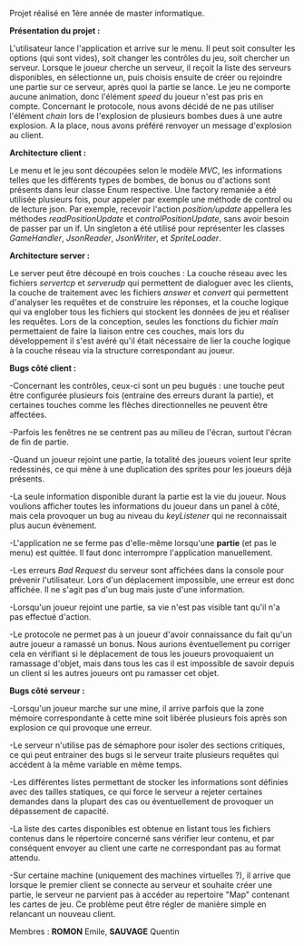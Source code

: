 Projet réalisé en 1ère année de master informatique.

__Présentation du projet :__

L'utilisateur lance l'application et arrive sur le menu. Il peut soit consulter les options (qui sont vides), soit changer les contrôles du jeu, soit chercher un serveur.
Lorsque le joueur cherche un serveur, il reçoit la liste des serveurs disponibles, en sélectionne un, puis choisis ensuite de créer ou rejoindre une partie sur ce serveur, après quoi la partie se lance.
Le jeu ne comporte aucune animation, donc l'élément _speed_ du joueur n'est pas pris en compte. Concernant le protocole, nous avons décidé de ne pas utiliser l'élément _chain_ lors de l'explosion de plusieurs bombes dues à une autre explosion.
A la place, nous avons préféré renvoyer un message d'explosion au client. 

__Architecture client :__

Le menu et le jeu sont découpées selon le modèle _MVC_, les informations telles que les différents types de bombes, de bonus ou d'actions sont présents dans leur classe Enum respective. Une factory remaniée a été utilisée plusieurs fois, pour appeler par exemple une méthode de control ou de lecture json. Par exemple, recevoir l'action _position/update_ appellera les méthodes _readPositionUpdate_ et _controlPositionUpdate_, sans avoir besoin de passer par un if.
Un singleton a été utilisé pour représenter les classes _GameHandler_, _JsonReader_, _JsonWriter_, et _SpriteLoader_.

__Architecture server :__

Le server peut être découpé en trois couches : La couche réseau avec les fichiers _servertcp_ et _serverudp_ qui permettent de dialoguer avec les clients, la couche de traitement avec les fichiers _answer_ et _convert_ qui permettent d'analyser les requêtes et de construire les réponses, et la couche logique qui va englober tous les fichiers qui stockent les données de jeu et réaliser les requêtes. Lors de la conception, seules les fonctions du fichier _main_ permettaient de faire la liaison entre ces couches, mais lors du développement il s'est avéré qu'il était nécessaire de lier la couche logique à la couche réseau via la structure correspondant au joueur.

__Bugs côté client :__ 

-Concernant les contrôles, ceux-ci sont un peu bugués : une touche peut être configurée plusieurs fois (entraine des erreurs durant la partie), et certaines touches comme les flèches directionnelles ne peuvent être affectées.

-Parfois les fenêtres ne se centrent pas au milieu de l'écran, surtout l'écran de fin de partie.

-Quand un joueur rejoint une partie, la totalité des joueurs voient leur sprite redessinés, ce qui mène à une duplication des sprites pour les joueurs déjà présents.

-La seule information disponible durant la partie est la vie du joueur. Nous voulions afficher toutes les informations du joueur dans un panel à côté, mais cela provoquer un bug au niveau du _keyListener_ qui ne reconnaissait plus aucun évènement.

-L'application ne se ferme pas d'elle-même lorsqu'une __partie__ (et pas le menu) est quittée. Il faut donc interrompre l'application manuellement. 

-Les erreurs _Bad Request_ du serveur sont affichées dans la console pour prévenir l'utilisateur. Lors d'un déplacement impossible, une erreur est donc affichée. Il ne s'agit pas d'un bug mais juste d'une information.

-Lorsqu'un joueur rejoint une partie, sa vie n'est pas visible tant qu'il n'a pas effectué d'action.

-Le protocole ne permet pas à un joueur d'avoir connaissance du fait qu'un autre joueur a ramassé un bonus. Nous aurions éventuellement pu corriger cela en vérifiant si le déplacement de tous les joueurs provoquaient un ramassage d'objet, mais dans tous les cas il est impossible de savoir depuis un client si les autres joueurs ont pu ramasser cet objet.

__Bugs côté serveur :__ 

-Lorsqu'un joueur marche sur une mine, il arrive parfois que la zone mémoire correspondante à cette mine soit libérée plusieurs fois après son explosion ce qui provoque une erreur.

-Le serveur n'utilise pas de sémaphore pour isoler des sections critiques, ce qui peut entrainer des bugs si le serveur traite plusieurs requêtes qui accédent à la même variable en même temps.

-Les différentes listes permettant de stocker les informations sont définies avec des tailles statiques, ce qui force le serveur a rejeter certaines demandes dans la plupart des cas ou éventuellement de provoquer un dépassement de capacité.

-La liste des cartes disponibles est obtenue en listant tous les fichiers contenus dans le répertoire concerné sans vérifier leur contenu, et par conséquent envoyer au client une carte ne correspondant pas au format attendu.

-Sur certaine machine (uniquement des machines virtuelles ?), il arrive que lorsque le premier client se connecte au serveur et souhaite créer une partie, le serveur ne parvient pas à accéder au repertoire "Map" contenant les cartes de jeu. Ce problème peut être régler de manière simple en relancant un nouveau client.

Membres : __ROMON__ Emile, __SAUVAGE__ Quentin
